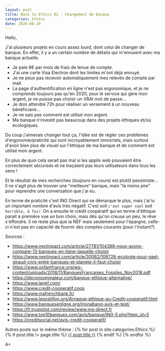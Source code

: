 ```yaml
---
layout: post
title: Back to Ethics 02 - Changement de Banque
categories: Ethics
date: 2020-08-20
---
```


Hello,

J'ai plusieurs projets en cours assez lourd, dont celui de changer de banque. En effet, il y a un certain nombre de détails qui m'ennuient avec ma banque actuelle.

- Je paie 8€ par mois de frais de tenue de compte.
- J'ai une carte Visa Electron dont les limites m'ont déjà ennuyé.
- Je ne peux pas recevoir automatiquement mes relevés de compte par mail.
- La page d'authentification en ligne n'est pas ergonomique, et je ne comprends toujours pas qu'en 2020, pour le service qui gère mon argent, je ne puisse pas choisir un VRAI mot de passe...
- Je dois attendre 72h pour réaliser un versement à un nouveau bénéficiaire...
- Je ne sais pas comment est utilisé mon argent.
- Ma banque n'investit pas beaucoup dans des projets éthiques et/où écologiques.

Du coup j'aimerais changer tout ça, l'idée est de régler ces problèmes d'ergonomie/praticité qui sont incroyablement immortels, mais surtout d'avoir bien plus de visuel sur l'éthique de ma banque et de comment est utilisé mon argent.

En plus de quoi cela serait pas mal si les applis web pouvaient être correctement sécurisés et ne traçaient pas leurs utilisateurs dans tous les sens !

Et le résultat de mes recherches (toujours en cours) est plutôt pessimiste... Il ne s'agit plus de trouver une "meilleure" banque, mais "la moins pire" pour reprendre une conversation que j'ai eu.

En terme de praticité c'est ING Direct qui se démarque le plus, mais j'ai lu un important nombre d'avis très négatif. C'est soit `c'est super cool` soit `horrible, à fuir`. On a ensuite le crédit coopératif qui en terme d'éthique parait à première vue un bon choix, mais dès qu'on creuse un peu, le rêve s'effondre. Il ne reste plus que la NEF mais seulement pour l'épargne, celle-ci n'est pas en capacité de fournir des comptes courants (pour l'instant?).

Sources :

- <https://www.nextinpact.com/article/27781/104388-nous-avons-compare-13-banques-en-ligne-laquelle-choisir>
- <https://www.nextinpact.com/article/30062/108726-ecologie-pour-gael-giraud-cnrs-entre-banques-et-planete-il-faut-choisir>
- <https://www.oxfamfrance.org/wp-content/uploads/2018/11/BanquesFrancaises_Fossiles_Nov2018.pdf>
- <https://deconsommateur.com/banque-ethique-alternative/>
- <https://www.lanef.com/>
- <https://www.credit-cooperatif.coop>
- <https://www.mafrenchbank.fr/>
- <https://www.lepostillon.org/Arnaque-ethique-au-Credit-cooperatif.html>
- <https://www.banquesenligne.org/monabanq-avis-et-test/>
- <https://fr.trustpilot.com/review/www.ing-direct.fr>
- <https://www.top10banques.com/avis/banque/ING-5.php?item_id=5>
- <https://creditsocial.net/avis-credit-cooperatif/>


Autres posts sur le même thème :
{% for post in site.categories.Ethics %}
{% if post.title != page.title %}
<a href="{{ post.url }}">{{ post.title }}</a>
{% endif %}
{% endfor %}

A+
